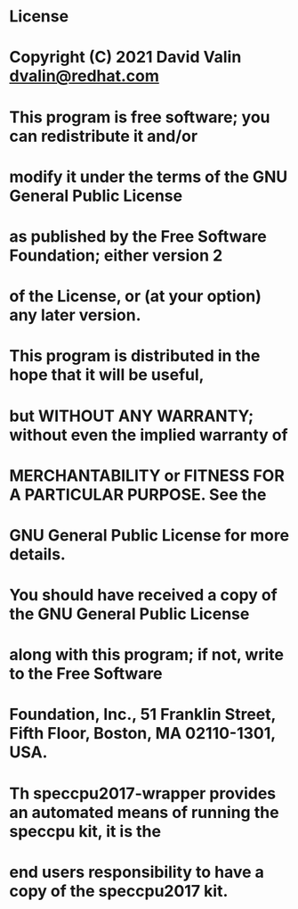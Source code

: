 #                         License
#
# Copyright (C) 2021  David Valin dvalin@redhat.com
#
# This program is free software; you can redistribute it and/or
# modify it under the terms of the GNU General Public License
# as published by the Free Software Foundation; either version 2
# of the License, or (at your option) any later version.
#
# This program is distributed in the hope that it will be useful,
# but WITHOUT ANY WARRANTY; without even the implied warranty of
# MERCHANTABILITY or FITNESS FOR A PARTICULAR PURPOSE.  See the
# GNU General Public License for more details.
#
# You should have received a copy of the GNU General Public License
# along with this program; if not, write to the Free Software
# Foundation, Inc., 51 Franklin Street, Fifth Floor, Boston, MA  02110-1301, USA.
#
#
# Th speccpu2017-wrapper provides an automated means of running the speccpu kit, it is the 
# end users responsibility to have a copy of the speccpu2017 kit.
#

